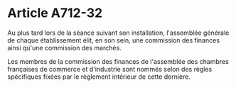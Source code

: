 # Article A712-32

Au plus tard lors de la séance suivant son installation, l'assemblée générale de chaque établissement élit, en son sein, une commission des finances ainsi qu'une commission des marchés.

Les membres de la commission des finances de l'assemblée des chambres françaises de commerce et d'industrie sont nommés selon des règles spécifiques fixées par le règlement intérieur de cette dernière.
